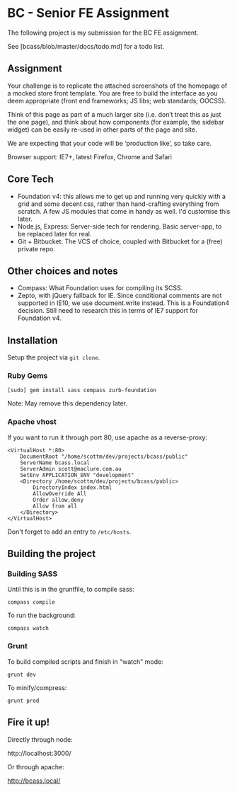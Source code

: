 # BC - Senior FE Assignment

The following project is my submission for the BC FE assignment.

See [bcass/blob/master/docs/todo.md] for a todo list.

## Assignment

Your challenge is to replicate the attached screenshots of the homepage of a mocked store front
template. You are free to build the interface as you deem appropriate (front end frameworks; JS libs;
web standards; OOCSS).

Think of this page as part of a much larger site (i.e. don’t treat this as just the one page), and think about
how components (for example, the sidebar widget) can be easily re-used in other parts of the page and
site. 

We are expecting that your code will be ‘production like’, so take care.

Browser support: IE7+, latest Firefox, Chrome and Safari

## Core Tech

* Foundation v4: this allows me to get up and running very quickly with a grid and some decent css, rather than hand-crafting everything from scratch. A few JS modules that come in handy as well. I'd customise this later.
* Node.js, Express: Server-side tech for rendering. Basic server-app, to be replaced later for real.
* Git + Bitbucket: The VCS of choice, coupled with Bitbucket for a (free) private repo.

## Other choices and notes

* Compass: What Foundation uses for compiling its SCSS.
* Zepto, with jQuery fallback for IE. Since conditional comments are not supported in IE10, we use document.write instead. This is a Foundation4 decision. Still need to research this in terms of IE7 support for Foundation v4.

## Installation

Setup the project via `git clone`.

### Ruby Gems

```
[sudo] gem install sass compass zurb-foundation
```

Note: May remove this dependency later.

### Apache vhost

If you want to run it through port 80, use apache as a reverse-proxy:

```
<VirtualHost *:80>
    DocumentRoot "/home/scottm/dev/projects/bcass/public"
    ServerName bcass.local
    ServerAdmin scott@maclure.com.au
    SetEnv APPLICATION_ENV "development"
    <Directory /home/scottm/dev/projects/bcass/public>
        DirectoryIndex index.html
        AllowOverride All
        Order allow,deny
        Allow from all
    </Directory>
</VirtualHost>
```

Don't forget to add an entry to `/etc/hosts`.

## Building the project

### Building SASS

Until this is in the gruntfile, to compile sass:

`compass compile`

To run the background:

`compass watch`

### Grunt

To build compiled scripts and finish in "watch" mode:

`grunt dev`

To minify/compress:

`grunt prod`

## Fire it up!

Directly through node:

http://localhost:3000/

Or through apache:

http://bcass.local/
